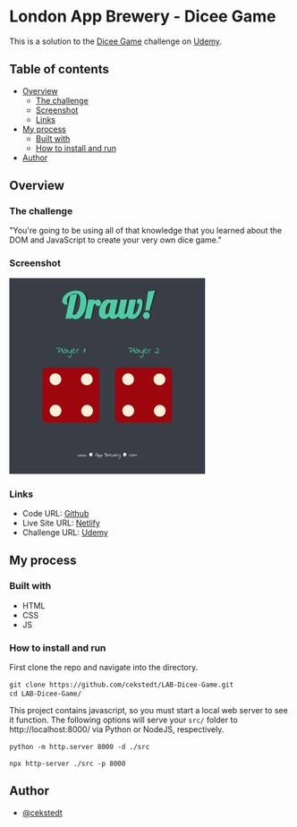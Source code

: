 # London App Brewery - Dicee Game

This is a solution to the [Dicee Game](https://www.udemy.com/course/the-complete-web-development-bootcamp/learn/lecture/12383900) challenge on [Udemy](https://www.udemy.com/course/the-complete-web-development-bootcamp/).

## Table of contents

- [Overview](#overview)
  - [The challenge](#the-challenge)
  - [Screenshot](#screenshot)
  - [Links](#links)
- [My process](#my-process)
  - [Built with](#built-with)
  - [How to install and run](#how-to-install-and-run)
- [Author](#author)

## Overview

### The challenge

"You're going to be using all of that knowledge that you learned about the DOM and JavaScript to create your very own dice game."

### Screenshot

![Screenshot](./thumbnail.png)

### Links

- Code URL: [Github](https://github.com/cekstedt/LAB-Dicee-Game)
- Live Site URL: [Netlify](https://glittery-truffle-cdf308.netlify.app/)
- Challenge URL: [Udemy](https://www.udemy.com/course/the-complete-web-development-bootcamp/learn/lecture/12383900)

## My process

### Built with

- HTML
- CSS
- JS

### How to install and run

First clone the repo and navigate into the directory.
```
git clone https://github.com/cekstedt/LAB-Dicee-Game.git
cd LAB-Dicee-Game/
```

This project contains javascript, so you must start a local web server to see it function. The following options will serve your `src/` folder to http://localhost:8000/ via Python or NodeJS, respectively.

```
python -m http.server 8000 -d ./src
```

```
npx http-server ./src -p 8000
```


## Author

- [@cekstedt](https://github.com/cekstedt)
